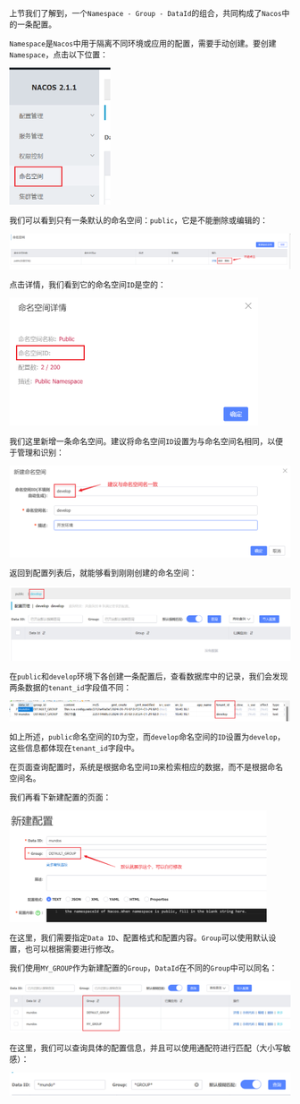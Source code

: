 上节我们了解到，一个`Namespace - Group - DataId`的组合，共同构成了`Nacos`中的一条配置。

`Namespace`是`Nacos`中用于隔离不同环境或应用的配置，需要手动创建。要创建`Namespace`，点击以下位置：

<img src="image/image-20240129102229672.png" alt="image-20240129102229672" style="zoom: 60%;" />

我们可以看到只有一条默认的命名空间：`public`，它是不能删除或编辑的：

![image-20240129102416554](image/image-20240129102416554.png)

点击详情，我们看到它的命名空间`ID`是空的：

<img src="image/image-20240129102444833.png" alt="image-20240129102444833" style="zoom:60%;" />

我们这里新增一条命名空间。建议将命名空间`ID`设置为与命名空间名相同，以便于管理和识别：

<img src="image/image-20240129102636697.png" alt="image-20240129102636697" style="zoom:60%;" />

返回到配置列表后，就能够看到刚刚创建的命名空间：

<img src="image/image-20240129102709367.png" alt="image-20240129102709367" style="zoom:60%;" />

在`public`和`develop`环境下各创建一条配置后，查看数据库中的记录，我们会发现两条数据的`tenant_id`字段值不同：

<img src="image/image-20240129103125654.png" alt="image-20240129103125654" style="zoom:60%;" />

如上所述，`public`命名空间的`ID`为空，而`develop`命名空间的`ID`设置为`develop`，这些信息都体现在`tenant_id`字段中。

在页面查询配置时，系统是根据命名空间`ID`来检索相应的数据，而不是根据命名空间名。

我们再看下新建配置的页面：

<img src="image/image-20240129103518541.png" alt="image-20240129103518541" style="zoom: 45%;" />

在这里，我们需要指定`Data ID`、配置格式和配置内容。`Group`可以使用默认设置，也可以根据需要进行修改。

我们使用`MY_GROUP`作为新建配置的`Group`，`DataId`在不同的`Group`中可以同名：

<img src="image/image-20240129103710538.png" alt="image-20240129103710538" style="zoom: 50%;" />

在这里，我们可以查询具体的配置信息，并且可以使用通配符进行匹配（大小写敏感）：

<img src="image/image-20240129103835626.png" alt="image-20240129103835626" style="zoom:60%;" />

